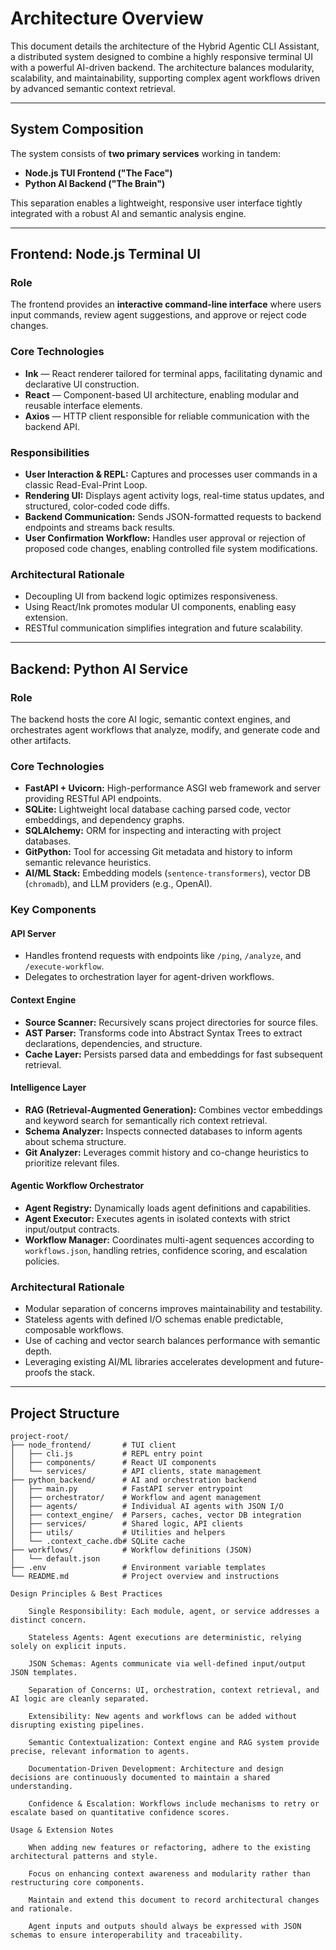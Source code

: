 <!--
AGENT_INSTRUCTION: This document is the definitive architecture reference for the Hybrid Agentic CLI Assistant.  
Consult it for any design, implementation, refactoring, or feature extension to ensure consistency with the system’s core principles and architecture.  
Maintain and update this file with all architectural decisions, including rationale and trade-offs, to keep it as the single source of truth.
-->

# Architecture Overview

This document details the architecture of the Hybrid Agentic CLI Assistant, a distributed system designed to combine a highly responsive terminal UI with a powerful AI-driven backend. The architecture balances modularity, scalability, and maintainability, supporting complex agent workflows driven by advanced semantic context retrieval.

---

## System Composition

The system consists of **two primary services** working in tandem:

- **Node.js TUI Frontend ("The Face")**
- **Python AI Backend ("The Brain")**

This separation enables a lightweight, responsive user interface tightly integrated with a robust AI and semantic analysis engine.

---

## Frontend: Node.js Terminal UI

### Role

The frontend provides an **interactive command-line interface** where users input commands, review agent suggestions, and approve or reject code changes.

### Core Technologies

- **Ink** — React renderer tailored for terminal apps, facilitating dynamic and declarative UI construction.
- **React** — Component-based UI architecture, enabling modular and reusable interface elements.
- **Axios** — HTTP client responsible for reliable communication with the backend API.

### Responsibilities

- **User Interaction & REPL:** Captures and processes user commands in a classic Read-Eval-Print Loop.
- **Rendering UI:** Displays agent activity logs, real-time status updates, and structured, color-coded code diffs.
- **Backend Communication:** Sends JSON-formatted requests to backend endpoints and streams back results.
- **User Confirmation Workflow:** Handles user approval or rejection of proposed code changes, enabling controlled file system modifications.

### Architectural Rationale

- Decoupling UI from backend logic optimizes responsiveness.
- Using React/Ink promotes modular UI components, enabling easy extension.
- RESTful communication simplifies integration and future scalability.

---

## Backend: Python AI Service

### Role

The backend hosts the core AI logic, semantic context engines, and orchestrates agent workflows that analyze, modify, and generate code and other artifacts.

### Core Technologies

- **FastAPI + Uvicorn:** High-performance ASGI web framework and server providing RESTful API endpoints.
- **SQLite:** Lightweight local database caching parsed code, vector embeddings, and dependency graphs.
- **SQLAlchemy:** ORM for inspecting and interacting with project databases.
- **GitPython:** Tool for accessing Git metadata and history to inform semantic relevance heuristics.
- **AI/ML Stack:** Embedding models (`sentence-transformers`), vector DB (`chromadb`), and LLM providers (e.g., OpenAI).

### Key Components

#### API Server

- Handles frontend requests with endpoints like `/ping`, `/analyze`, and `/execute-workflow`.
- Delegates to orchestration layer for agent-driven workflows.

#### Context Engine

- **Source Scanner:** Recursively scans project directories for source files.
- **AST Parser:** Transforms code into Abstract Syntax Trees to extract declarations, dependencies, and structure.
- **Cache Layer:** Persists parsed data and embeddings for fast subsequent retrieval.

#### Intelligence Layer

- **RAG (Retrieval-Augmented Generation):** Combines vector embeddings and keyword search for semantically rich context retrieval.
- **Schema Analyzer:** Inspects connected databases to inform agents about schema structure.
- **Git Analyzer:** Leverages commit history and co-change heuristics to prioritize relevant files.

#### Agentic Workflow Orchestrator

- **Agent Registry:** Dynamically loads agent definitions and capabilities.
- **Agent Executor:** Executes agents in isolated contexts with strict input/output contracts.
- **Workflow Manager:** Coordinates multi-agent sequences according to `workflows.json`, handling retries, confidence scoring, and escalation policies.

### Architectural Rationale

- Modular separation of concerns improves maintainability and testability.
- Stateless agents with defined I/O schemas enable predictable, composable workflows.
- Use of caching and vector search balances performance with semantic depth.
- Leveraging existing AI/ML libraries accelerates development and future-proofs the stack.

---

## Project Structure

```plaintext
project-root/
├── node_frontend/       # TUI client
│   ├── cli.js           # REPL entry point
│   ├── components/      # React UI components
│   └── services/        # API clients, state management
├── python_backend/      # AI and orchestration backend
│   ├── main.py          # FastAPI server entrypoint
│   ├── orchestrator/    # Workflow and agent management
│   ├── agents/          # Individual AI agents with JSON I/O
│   ├── context_engine/  # Parsers, caches, vector DB integration
│   ├── services/        # Shared logic, API clients
│   ├── utils/           # Utilities and helpers
│   └── .context_cache.db# SQLite cache
├── workflows/           # Workflow definitions (JSON)
│   └── default.json
├── .env                 # Environment variable templates
└── README.md            # Project overview and instructions

Design Principles & Best Practices

    Single Responsibility: Each module, agent, or service addresses a distinct concern.

    Stateless Agents: Agent executions are deterministic, relying solely on explicit inputs.

    JSON Schemas: Agents communicate via well-defined input/output JSON templates.

    Separation of Concerns: UI, orchestration, context retrieval, and AI logic are cleanly separated.

    Extensibility: New agents and workflows can be added without disrupting existing pipelines.

    Semantic Contextualization: Context engine and RAG system provide precise, relevant information to agents.

    Documentation-Driven Development: Architecture and design decisions are continuously documented to maintain a shared understanding.

    Confidence & Escalation: Workflows include mechanisms to retry or escalate based on quantitative confidence scores.

Usage & Extension Notes

    When adding new features or refactoring, adhere to the existing architectural patterns and style.

    Focus on enhancing context awareness and modularity rather than restructuring core components.

    Maintain and extend this document to record architectural changes and rationale.

    Agent inputs and outputs should always be expressed with JSON schemas to ensure interoperability and traceability.